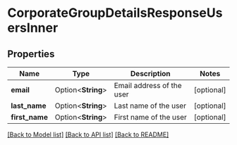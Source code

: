 # CorporateGroupDetailsResponseUsersInner

## Properties

Name | Type | Description | Notes
------------ | ------------- | ------------- | -------------
**email** | Option<**String**> | Email address of the user | [optional]
**last_name** | Option<**String**> | Last name of the user | [optional]
**first_name** | Option<**String**> | First name of the user | [optional]

[[Back to Model list]](../README.md#documentation-for-models) [[Back to API list]](../README.md#documentation-for-api-endpoints) [[Back to README]](../README.md)


